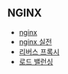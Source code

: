 ## NGINX

- [nginx](nginx.md)
- [nginx 실전](nginx-hands-on.md)
- [리버스 프록시](reverse-proxy.md)
- [로드 밸런싱](load-balancing.md)
